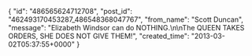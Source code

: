  {
   "id": "486565624712708",
   "post_id": "462493170453287_486548368047767",
   "from_name": "Scott Duncan",
   "message": "Elizabeth Windsor can do NOTHING.\n\nThe QUEEN TAKES ORDERS, SHE DOES NOT GIVE THEM!",
   "created_time": "2013-03-02T05:37:55+0000"
 }
